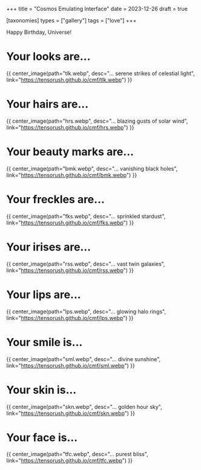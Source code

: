 +++
title = "Cosmos Emulating Interface"
date = 2023-12-26
draft = true

[taxonomies]
types = ["gallery"]
tags = ["love"]
+++

Happy Birthday, Universe!

<!-- more -->

# **Your looks are...**

{{ center_image(path="tlk.webp", desc="... serene strikes of celestial light", link="https://tensorush.github.io/cmf/tlk.webp") }}

# **Your hairs are...**

{{ center_image(path="hrs.webp", desc="... blazing gusts of solar wind", link="https://tensorush.github.io/cmf/hrs.webp") }}

# **Your beauty marks are...**

{{ center_image(path="bmk.webp", desc="... vanishing black holes", link="https://tensorush.github.io/cmf/bmk.webp") }}

# **Your freckles are...**

{{ center_image(path="fks.webp", desc="... sprinkled stardust", link="https://tensorush.github.io/cmf/fks.webp") }}

# **Your irises are...**

{{ center_image(path="rss.webp", desc="... vast twin galaxies", link="https://tensorush.github.io/cmf/rss.webp") }}

# **Your lips are...**

{{ center_image(path="lps.webp", desc="... glowing halo rings", link="https://tensorush.github.io/cmf/lps.webp") }}

# **Your smile is...**

{{ center_image(path="sml.webp", desc="... divine sunshine", link="https://tensorush.github.io/cmf/sml.webp") }}

# **Your skin is...**

{{ center_image(path="skn.webp", desc="... golden hour sky", link="https://tensorush.github.io/cmf/skn.webp") }}

# **Your face is...**

{{ center_image(path="tfc.webp", desc="... purest bliss", link="https://tensorush.github.io/cmf/tfc.webp") }}
